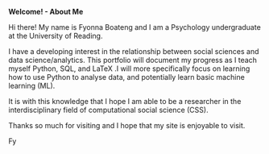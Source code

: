**Welcome! - About Me**

Hi there! My name is Fyonna Boateng and I am a Psychology undergraduate at the University of Reading.

I have a developing interest in the relationship between social sciences and data science/analytics. This portfolio will document my progress as I teach myself Python, SQL, and LaTeX .I will more specifically focus on learning how to use Python to analyse data, and potentially learn basic machine learning (ML). 

It is with this knowledge that I hope I am able to be a researcher in the interdisciplinary field of computational social science (CSS).

Thanks so much for visiting and I hope that my site is enjoyable to visit.

Fy
